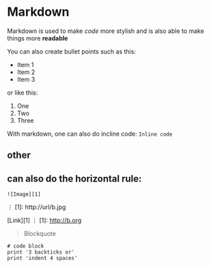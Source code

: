 # Markdown
 
Markdown is used to make *code* more stylish and is also able to make things more **readable**

You can also create bullet points such as this: 
* Item 1
* Item 2
* Item 3


or like this:

1) One
2) Two
3) Three

With markdown, one can also do incline code: 
`Inline code` 

## other 

can also do the horizontal rule: 
---

	![Image][1]
⋮
[1]: http://url/b.jpg

[Link][1]
⋮
[1]: http://b.org


> Blockquote

```
# code block
print '3 backticks or'
print 'indent 4 spaces'
```
